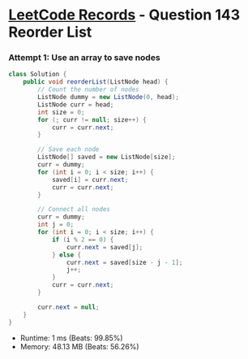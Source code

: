 # [LeetCode Records](../../README.md) - Question 143 Reorder List

### Attempt 1: Use an array to save nodes
```java
class Solution {
    public void reorderList(ListNode head) {
        // Count the number of nodes
        ListNode dummy = new ListNode(0, head);
        ListNode curr = head;
        int size = 0;
        for (; curr != null; size++) {
            curr = curr.next;
        }

        // Save each node
        ListNode[] saved = new ListNode[size];
        curr = dummy;
        for (int i = 0; i < size; i++) {
            saved[i] = curr.next;
            curr = curr.next;
        }

        // Connect all nodes
        curr = dummy;
        int j = 0;
        for (int i = 0; i < size; i++) {
            if (i % 2 == 0) {
                curr.next = saved[j];
            } else {
                curr.next = saved[size - j - 1];
                j++;
            }
            curr = curr.next;
        }

        curr.next = null;
    }
}
```
- Runtime: 1 ms (Beats: 99.85%)
- Memory: 48.13 MB (Beats: 56.26%)

<br>
